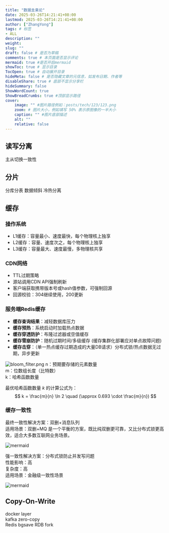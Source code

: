 ```yaml
---
title: "数据圭臬论"
date: 2025-03-26T14:21:41+08:00
lastmod: 2025-03-26T14:21:41+08:00
author: ["ZhangYong"]
tags: # 标签
- ALL
description: ""
weight:
slug: ""
draft: false # 是否为草稿
comments: true # 本页面是否显示评论
mermaid: true #是否开启mermaid
showToc: true # 显示目录
TocOpen: true # 自动展开目录
hideMeta: false # 是否隐藏文章的元信息，如发布日期、作者等
disableShare: true # 底部不显示分享栏
hideSummary: false
ShowWordCount: true
ShowBreadCrumbs: true #顶部显示路径
cover:
    image: "" #图片路径例如：posts/tech/123/123.png
    zoom: # 图片大小，例如填写 50% 表示原图像的一半大小
    caption: "" #图片底部描述
    alt: ""
    relative: false
---
```


## 读写分离
主从切换一致性

## 分片
分库分表
数据倾斜
冷热分离

## 缓存
### 操作系统
* L1缓存：容量最小、速度最快，每个物理核上独享
* L2缓存：容量、速度次之，每个物理核上独享
* L3缓存：容量最大、速度最慢，多物理核共享

### CDN网络
- TTL过期策略
- 源站调用CDN API强制刷新
- 客户端获取携带版本号或hash值参数，可强制回源
- 回源校验：304继续使用，200更新

### 服务端Redis缓存
- **缓存查询结果**：减轻数据库压力
- **缓存预热**：系统启动时加载热点数据
- **缓存穿透防护**：布隆过滤器或空值缓存
- **缓存雪崩防护**：随机过期时间/多级缓存 (缓存集群化部署应对单点故障问题)
- **缓存击穿**：（单一热点缓存过期造成的大量DB请求）分布式锁/热点数据无过期，异步更新

![bloom_filter.png](/images/Redis/bloom_filter.png)
n：预期要存储的元素数量      
m：位数组长度（比特数）      
k：哈希函数数量    

最优哈希函数数量 $k$ 的计算公式为：
$$
k = \frac{m}{n} \ln 2 \quad (\approx 0.693 \cdot \frac{m}{n})
$$

### 缓存一致性
最终一致性解决方案：双删+消息队列           
适用场景：双删+MQ 是一个平衡的方案，既比纯双删更可靠，又比分布式锁更高效，适合大多数互联网业务场景。

![mermaid](https://kroki.io/mermaid/svg/eNorTi0sTc1LTnXJTEwvSszlUgCCgsSikszkzILEvBIF55zM1LwSTOHE5IxUDFEXJwwh30BMvfl5xaW5qUVcYBmIBbp2dmAjrRQM9RSedix4OXPJ8z2Tn66d8X5Px_M1a57saHi2ZuH7PZ2oWlycrBSM9BSezd7ybNqGZ1M3POtd93TXZFQ1voFWCsZAM_snvmxofLp724v9859t63jWuB5o8tNlTYbFTyf0vVi-DCgPM943UBfkHKgrrRRMgDZs63ixZSdEH8R4qCzC3aZY3b2rB-JuAF3Jm4U=)

强一致性解决方案：分布式锁防止并发写问题        
性能影响：高          
复杂度：高           
适用场景：金融级一致性场景           

![mermaid](https://kroki.io/mermaid/svg/eNorTi0sTc1LTnXJTEwvSszlUgCCgsSikszkzILEvBIF55zM1LwSDGGf_OTs4NSisszkVEwtickZmKIuTlxgMYiBunZ2SEZYKbzo2_60f9rTtpkvpzSClSUml2SWJZakYtgE1w-2xkrhaceClzOXPN8z-enaGagKXJysFJ7N3vJs2oZnUzc8612Hx_qX7V3PpuyD2Z2Sis12AJxWcCo=)

## Copy-On-Write
docker layer            
kafka zero-copy         
Redis bgsave RDB fork
